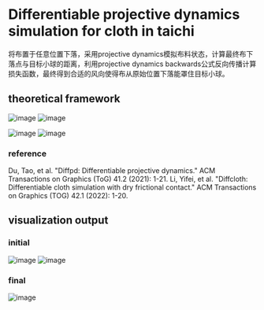 # Differentiable projective dynamics simulation for cloth in taichi
将布置于任意位置下落，采用projective dynamics模拟布料状态，计算最终布下落点与目标小球的距离，利用projective dynamics backwards公式反向传播计算损失函数，最终得到合适的风向使得布从原始位置下落能罩住目标小球。

## theoretical framework
![image](https://github.com/user-attachments/assets/09657cef-6204-446a-8f65-5a6ea0be3965)
![image](https://github.com/user-attachments/assets/5a98ce4c-0a66-47c2-88eb-4d983c149841)

![image](https://github.com/user-attachments/assets/7bb18d23-6277-4396-a7ae-938614ac2438)
![image](https://github.com/user-attachments/assets/183def8f-ca97-4a37-abb2-ef52333b4195)

### reference
Du, Tao, et al. "Diffpd: Differentiable projective dynamics." ACM Transactions on Graphics (ToG) 41.2 (2021): 1-21.
Li, Yifei, et al. "Diffcloth: Differentiable cloth simulation with dry frictional contact." ACM Transactions on Graphics (TOG) 42.1 (2022): 1-20.

## visualization output
### initial
![image](https://github.com/user-attachments/assets/b3e5f90b-1ad9-4251-bca9-a34caceae486)
![image](https://github.com/user-attachments/assets/1e62b34b-da3e-4df4-ab11-441ae4e47dff)
### final
![image](https://github.com/user-attachments/assets/de269505-069b-447e-8d20-82e703f79325)
